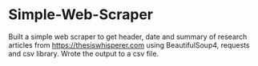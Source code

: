 # Simple-Web-Scraper
Built a simple web scraper to get header, date and summary of research articles from https://thesiswhisperer.com using BeautifulSoup4, requests and csv library. Wrote the output to a csv file.
